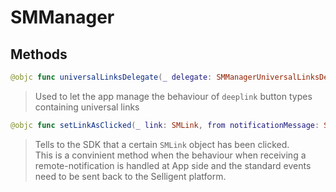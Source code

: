 # SMManager

## Methods
```swift
@objc func universalLinksDelegate(_ delegate: SMManagerUniversalLinksDelegate)
```

>Used to let the app manage the behaviour of `deeplink` button types containing universal links<br/>

```swift
@objc func setLinkAsClicked(_ link: SMLink, from notificationMessage: SMNotificationMessage)
```

>Tells to the SDK that a certain ``SMLink`` object has been clicked.<br/>This is a convinient method when the behaviour when receiving a remote-notification is handled at App side and the standard events need to be sent back to the Selligent platform.<br/>
